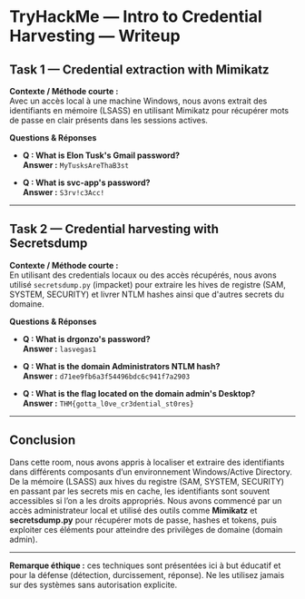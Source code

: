 # TryHackMe — Intro to Credential Harvesting — Writeup

## Task 1 — Credential extraction with Mimikatz

**Contexte / Méthode courte :**  
Avec un accès local à une machine Windows, nous avons extrait des identifiants en mémoire (LSASS) en utilisant Mimikatz pour récupérer mots de passe en clair présents dans les sessions actives.

**Questions & Réponses**

- **Q : What is Elon Tusk's Gmail password?**  
  **Answer :** `MyTusksAreThaB3st`

- **Q : What is svc-app's password?**  
  **Answer :** `S3rv!c3Acc!`

---

## Task 2 — Credential harvesting with Secretsdump

**Contexte / Méthode courte :**  
En utilisant des credentials locaux ou des accès récupérés, nous avons utilisé `secretsdump.py` (impacket) pour extraire les hives de registre (SAM, SYSTEM, SECURITY) et livrer NTLM hashes ainsi que d'autres secrets du domaine.

**Questions & Réponses**

- **Q : What is drgonzo's password?**  
  **Answer :** `lasvegas1`

- **Q : What is the domain Administrators NTLM hash?**  
  **Answer :** `d71ee9fb6a3f54496bdc6c941f7a2903`

- **Q : What is the flag located on the domain admin's Desktop?**  
  **Answer :** `THM{gotta_l0ve_cr3dential_st0res}`

---

## Conclusion 

Dans cette room, nous avons appris à localiser et extraire des identifiants dans différents composants d’un environnement Windows/Active Directory. De la mémoire (LSASS) aux hives du registre (SAM, SYSTEM, SECURITY) en passant par les secrets mis en cache, les identifiants sont souvent accessibles si l’on a les droits appropriés. Nous avons commencé par un accès administrateur local et utilisé des outils comme **Mimikatz** et **secretsdump.py** pour récupérer mots de passe, hashes et tokens, puis exploiter ces éléments pour atteindre des privilèges de domaine (domain admin).

---

**Remarque éthique :** ces techniques sont présentées ici à but éducatif et pour la défense (détection, durcissement, réponse). Ne les utilisez jamais sur des systèmes sans autorisation explicite.
